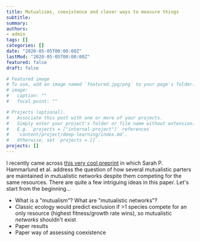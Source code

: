 ```yaml
---
title: Mutualisms, coexistence and clever ways to measure things
subtitle:
summary: 
authors:
- admin
tags: []
categories: []
date: "2020-05-05T00:00:00Z"
lastMod: "2020-05-05T00:00:00Z"
featured: false
draft: false

# Featured image
# To use, add an image named `featured.jpg/png` to your page's folder. 
# image:
#   caption: ""
#   focal_point: ""

# Projects (optional).
#   Associate this post with one or more of your projects.
#   Simply enter your project's folder or file name without extension.
#   E.g. `projects = ["internal-project"]` references 
#   `content/project/deep-learning/index.md`.
#   Otherwise, set `projects = []`.
projects: []
---
```


I recently came across [this very cool preprint](https://www.biorxiv.org/content/10.1101/2020.04.22.055517v1) in which Sarah P. Hammarlund et al. address the question of how several mutualistic parters are maintained in mutualistic networks despite them competing for the same resources. There are quite a few intriguing ideas in this paper. Let's start from the beginning...

- What is a "mutualism"? What are "mutualistic networks"?
- Classic ecology would predict exclusion if >1 species compete for an only resource (highest fitness/growth rate wins), so mutualistic _networks_ shouldn't exist
- Paper results
- Paper way of assessing coexistence
